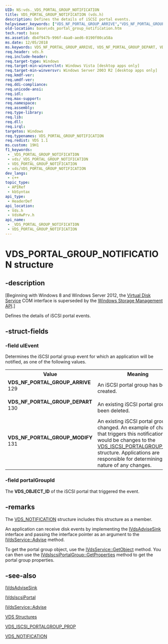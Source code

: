 ```yaml
---
UID: NS:vds._VDS_PORTAL_GROUP_NOTIFICATION
title: VDS_PORTAL_GROUP_NOTIFICATION (vds.h)
description: Defines the details of iSCSI portal events.
helpviewer_keywords: ["VDS_NF_PORTAL_GROUP_ARRIVE","VDS_NF_PORTAL_GROUP_DEPART","VDS_NF_PORTAL_GROUP_MODIFY","VDS_PORTAL_GROUP_NOTIFICATION","VDS_PORTAL_GROUP_NOTIFICATION structure [VDS]","base.vds_portal_group_notification","vds/_VDS_PORTAL_GROUP_NOTIFICATION","vdshwprv/_VDS_PORTAL_GROUP_NOTIFICATION"]
old-location: base\vds_portal_group_notification.htm
tech.root: base
ms.assetid: db4f947b-996f-4aa0-aed6-0190f00ca58a
ms.date: 12/05/2018
ms.keywords: VDS_NF_PORTAL_GROUP_ARRIVE, VDS_NF_PORTAL_GROUP_DEPART, VDS_NF_PORTAL_GROUP_MODIFY, VDS_PORTAL_GROUP_NOTIFICATION, VDS_PORTAL_GROUP_NOTIFICATION structure [VDS], base.vds_portal_group_notification, vds/_VDS_PORTAL_GROUP_NOTIFICATION, vdshwprv/_VDS_PORTAL_GROUP_NOTIFICATION
req.header: vds.h
req.include-header: 
req.target-type: Windows
req.target-min-winverclnt: Windows Vista [desktop apps only]
req.target-min-winversvr: Windows Server 2003 R2 [desktop apps only]
req.kmdf-ver: 
req.umdf-ver: 
req.ddi-compliance: 
req.unicode-ansi: 
req.idl: 
req.max-support: 
req.namespace: 
req.assembly: 
req.type-library: 
req.lib: 
req.dll: 
req.irql: 
targetos: Windows
req.typenames: VDS_PORTAL_GROUP_NOTIFICATION
req.redist: VDS 1.1
ms.custom: 19H1
f1_keywords:
 - _VDS_PORTAL_GROUP_NOTIFICATION
 - vds/_VDS_PORTAL_GROUP_NOTIFICATION
 - VDS_PORTAL_GROUP_NOTIFICATION
 - vds/VDS_PORTAL_GROUP_NOTIFICATION
dev_langs:
 - c++
topic_type:
 - APIRef
 - kbSyntax
api_type:
 - HeaderDef
api_location:
 - Vds.h
 - VdsHwPrv.h
api_name:
 - _VDS_PORTAL_GROUP_NOTIFICATION
 - VDS_PORTAL_GROUP_NOTIFICATION
---
```


# VDS_PORTAL_GROUP_NOTIFICATION structure


## -description

<p class="CCE_Message">[Beginning with Windows 8 and Windows Server 2012, the <a href="/windows/desktop/VDS/virtual-disk-service-portal">Virtual Disk Service</a> COM interface is superseded by the <a href="/previous-versions/windows/desktop/stormgmt/windows-storage-management-api-portal">Windows Storage Management API</a>.]

Defines the details of iSCSI portal events.

## -struct-fields

### -field ulEvent

Determines the iSCSI portal group event for which an application will be notified, as one of the following 
      values.

<table>
<tr>
<th>Value</th>
<th>Meaning</th>
</tr>
<tr>
<td width="40%"><a id="VDS_NF_PORTAL_GROUP_ARRIVE"></a><a id="vds_nf_portal_group_arrive"></a><dl>
<dt><b>VDS_NF_PORTAL_GROUP_ARRIVE</b></dt>
<dt>129</dt>
</dl>
</td>
<td width="60%">
An iSCSI portal group has been created.

</td>
</tr>
<tr>
<td width="40%"><a id="VDS_NF_PORTAL_GROUP_DEPART"></a><a id="vds_nf_portal_group_depart"></a><dl>
<dt><b>VDS_NF_PORTAL_GROUP_DEPART</b></dt>
<dt>130</dt>
</dl>
</td>
<td width="60%">
An existing iSCSI portal group has been deleted.

</td>
</tr>
<tr>
<td width="40%"><a id="VDS_NF_PORTAL_GROUP_MODIFY"></a><a id="vds_nf_portal_group_modify"></a><dl>
<dt><b>VDS_NF_PORTAL_GROUP_MODIFY</b></dt>
<dt>131</dt>
</dl>
</td>
<td width="60%">
An existing iSCSI portal group has changed. An example of change that triggers this notification would be 
        changes to the <a href="/windows/desktop/api/vdshwprv/ns-vdshwprv-vds_iscsi_portalgroup_prop">VDS_ISCSI_PORTALGROUP_PROP</a> 
        structure. Applications are responsible for determining the nature of any changes.

</td>
</tr>
</table>

### -field portalGroupId

The <b>VDS_OBJECT_ID</b> of the iSCSI portal that triggered the event.

## -remarks

The <a href="/windows/desktop/api/vdshwprv/ns-vdshwprv-vds_notification">VDS_NOTIFICATION</a> structure includes this 
    structure as a member.

An application can receive disk events by implementing the 
    <a href="/windows/desktop/api/vdshwprv/nn-vdshwprv-ivdsadvisesink">IVdsAdviseSink</a> interface and passing the interface 
    pointer as an argument to the <a href="/windows/desktop/api/vds/nf-vds-ivdsservice-advise">IVdsService::Advise</a> 
    method.

To get the portal group object, use the <a href="/windows/desktop/api/vds/nf-vds-ivdsservice-getobject">IVdsService::GetObject</a> method. You can then use the <a href="/windows/desktop/api/vdshwprv/nf-vdshwprv-ivdsiscsiportalgroup-getproperties">IVdsIscsiPortalGroup::GetProperties</a> method to get the portal group properties.

## -see-also

<a href="/windows/desktop/api/vdshwprv/nn-vdshwprv-ivdsadvisesink">IVdsAdviseSink</a>



<a href="/windows/desktop/api/vdshwprv/nn-vdshwprv-ivdsiscsiportal">IVdsIscsiPortal</a>



<a href="/windows/desktop/api/vds/nf-vds-ivdsservice-advise">IVdsService::Advise</a>



<a href="/windows/desktop/VDS/vds-structures">VDS Structures</a>



<a href="/windows/desktop/api/vdshwprv/ns-vdshwprv-vds_iscsi_portalgroup_prop">VDS_ISCSI_PORTALGROUP_PROP</a>



<a href="/windows/desktop/api/vdshwprv/ns-vdshwprv-vds_notification">VDS_NOTIFICATION</a>


